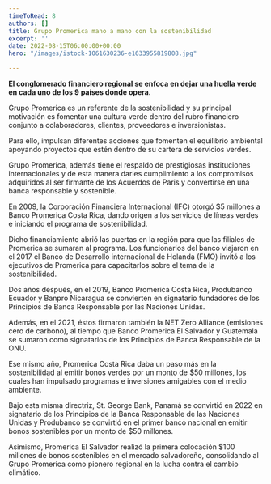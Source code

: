 ```yaml
---
timeToRead: 8
authors: []
title: Grupo Promerica mano a mano con la sostenibilidad
excerpt: ''
date: 2022-08-15T06:00:00+00:00
hero: "/images/istock-1061630236-e1633955819808.jpg"

---
```

**El conglomerado financiero regional se enfoca en dejar una huella verde en cada uno de los 9 países donde opera.**

Grupo Promerica es un referente de la sostenibilidad y su principal motivación es fomentar una cultura verde dentro del rubro financiero conjunto a colaboradores, clientes, proveedores e inversionistas.

Para ello, impulsan diferentes acciones que fomenten el equilibrio ambiental apoyando proyectos que estén dentro de su cartera de servicios verdes.

Grupo Promerica, además tiene el respaldo de prestigiosas instituciones internacionales y de esta manera darles cumplimiento a los compromisos adquiridos al ser firmante de los Acuerdos de Paris y convertirse en una banca responsable y sostenible.

En 2009, la Corporación Financiera Internacional (IFC) otorgó $5 millones a Banco Promerica Costa Rica, dando origen a los servicios de líneas verdes e iniciando el programa de sostenibilidad.

Dicho financiamiento abrió las puertas en la región para que las filiales de Promerica se sumaran al programa. Los funcionarios del banco viajaron en el 2017 el Banco de Desarrollo internacional de Holanda (FMO) invitó a los ejecutivos de Promerica para capacitarlos sobre el tema de la sostenibilidad.

Dos años después, en el 2019, Banco Promerica Costa Rica, Produbanco Ecuador y Banpro Nicaragua se convierten en signatario fundadores de los Principios de Banca Responsable por las Naciones Unidas.

Además, en el 2021, éstos firmaron también la NET Zero Alliance (emisiones cero de carbono), al tiempo que Banco Promerica El Salvador y Guatemala se sumaron como signatarios de los Principios de Banca Responsable de la ONU.

Ese mismo año, Promerica Costa Rica daba un paso más en la sostenibilidad al emitir bonos verdes por un monto de $50 millones, los cuales han impulsado programas e inversiones amigables con el medio ambiente.

Bajo esta misma directriz, St. George Bank, Panamá se convirtió en 2022 en signatario de los Principios de la Banca Responsable de las Naciones Unidas y Produbanco se convirtió en el primer banco nacional en emitir bonos sostenibles por un monto de $50 millones.

Asimismo, Promerica El Salvador realizó la primera colocación $100 millones de bonos sostenibles en el mercado salvadoreño, consolidando al Grupo Promerica como pionero regional en la lucha contra el cambio climático.
